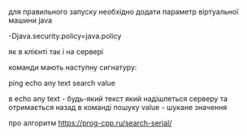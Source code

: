 для правильного запуску необхідно додати параметр віртуальної машини java

-Djava.security.policy=java.policy

як в клієнті так і на сервері

команди мають наступну сигнатуру:

ping
echo any text
search value

в еchо any text - будь-який текст який надішлеться серверу та отримається назад
в команді пошуку value - шукане значення

про алгоритм
https://prog-cpp.ru/search-serial/